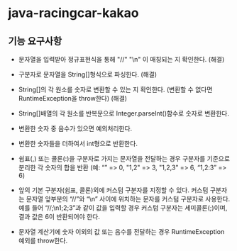 # java-racingcar-kakao

## 기능 요구사항
- 문자열을 입력받아 정규표현식을 통해 "//" "\n" 이 매칭되는 지 확인한다. (해결)
- 구분자로 문자열을 String[]형식으로 파싱한다. (해결)
- String[]의 각 원소를 숫자로 변환할 수 있는 지 확인한다. (변환할 수 없다면 RuntimeException을 throw한다) (해결)
- String[]배열의 각 원소를 반복문으로 Integer.parseInt()함수로 숫자로 변환한다.
- 변환한 숫자 중 음수가 있으면 예외처리한다.
- 변환한 숫자들을 더하여서 int형으로 반환한다.

- 쉼표(,) 또는 콜론(:)을 구분자로 가지는 문자열을 전달하는 경우 구분자를 기준으로 분리한 각 숫자의 합을 반환 (예: “” => 0, "1,2" => 3, "1,2,3" => 6, “1,2:3” => 6)
- 앞의 기본 구분자(쉼표, 콜론)외에 커스텀 구분자를 지정할 수 있다. 커스텀 구분자는 문자열 앞부분의 “//”와 “\n” 사이에 위치하는 문자를 커스텀 구분자로 사용한다. 예를 들어 “//;\n1;2;3”과 같이 값을 입력할 경우 커스텀 구분자는 세미콜론(;)이며, 결과 값은 6이 반환되어야 한다.
- 문자열 계산기에 숫자 이외의 값 또는 음수를 전달하는 경우 RuntimeException 예외를 throw한다.